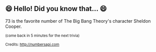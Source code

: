 ## 😄 Hello! Did you know that... 😄
73 is the favorite number of The Big Bang Theory's character Sheldon Cooper.

<sup>(come back in 5 minutes for the next trivia)</sup>


<sup>Credits: http://numbersapi.com</sup>
